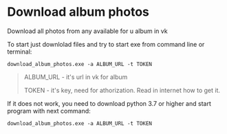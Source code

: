 # Download album photos 
Download all photos from any available for u album in vk

To start just downlolad files and try to start exe from command line or terminal:

```download_album_photos.exe -a ALBUM_URL -t TOKEN```

>ALBUM_URL - it's url in vk for album
>
>TOKEN - it's key, need for athorization. Read in internet how to get it.

If it does not work, you need to download python 3.7 or higher and start program with next command:

```download_album_photos.exe -a ALBUM_URL -t TOKEN```

